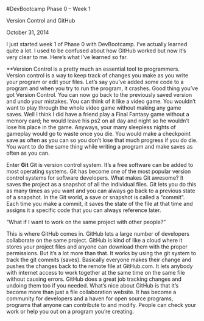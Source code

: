 #DevBootcamp Phase 0 – Week 1

Version Control and GitHub

October 31, 2014


I just started week 1 of Phase 0 with DevBootcamp. I’ve actually learned quite a lot. I used to be confused about how GitHub worked but now it’s very clear to me. Here’s what I’ve learned so far.



**Version Control is a pretty much an essential tool to programmers. Version control is a way to keep track of changes you make as you write your program or edit your files. Let’s say you’ve added some code to a program and when you try to run the program, it crashes. Good thing you’ve got Version Control. You can now go back to the previously saved version and undo your mistakes. You can think of it like a video game. You wouldn’t want to play through the whole video game without making any game saves. Well I think I did have a friend play a Final Fantasy game without a memory card; he would leave his ps2 on all day and night so he wouldn’t lose his place in the game. Anyways, your many sleepless nights of gameplay would go to waste once you die. You would make a checkpoint save as often as you can so you don’t lose that much progress if you do die. You want to do the same thing while writing a program and make saves as often as you can.

Enter **Git**
Git is version control system. It’s a free software can be added to most operating systems. Git has become one of the most popular version control systems for software developers. What makes Git awesome? It saves the project as a snapshot of all the individual files. Git lets you do this as many times as you want and you can always go back to a previous state of a snapshot. In the Git world, a save or snapshot is called a “commit”. Each time you make a commit, it saves the state of the file at that time and assigns it a specific code that you can always reference later.

  “What if I want to work on the same project with other people?”

This is where GitHub comes in. GitHub lets a large number of developers collaborate on the same project. GitHub is kind of like a cloud where it stores your project files  and anyone can download them with the proper permissions. But it’s a lot more than that. It works by using the git system to track the git commits (saves). Basically everyone makes their change and pushes the changes back to the remote file at GitHub.com. It lets anybody with internet access to work together at the same time on the same file without causing errors. GitHub does a great job tracking changes and undoing them too if you needed. What’s nice about GitHub is that it’s become more than just a file collaboration website. It has become a community for developers and a haven for open source programs, programs that anyone can contribute to and modify. People can check your work or help you out on a program you’re creating.


